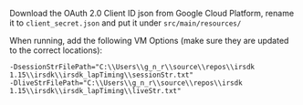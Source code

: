 Download the OAuth 2.0 Client ID json from Google Cloud Platform, rename it to ```client_secret.json``` and put it under ```src/main/resources/```

When running, add the following VM Options (make sure they are updated to the correct locations):

```-DsessionStrFilePath="C:\\Users\\g_n_r\\source\\repos\\irsdk 1.15\\irsdk\\irsdk_lapTiming\\sessionStr.txt"```<br>
```-DliveStrFilePath="C:\\Users\\g_n_r\\source\\repos\\irsdk 1.15\\irsdk\\irsdk_lapTiming\\liveStr.txt"```<br>
